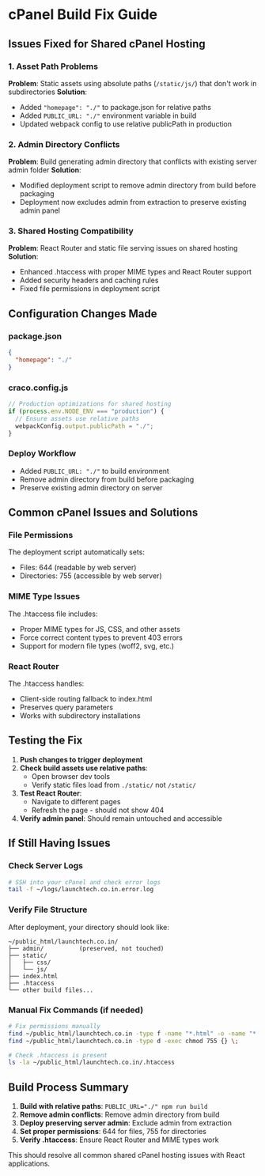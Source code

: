 # cPanel Build Fix Guide

## Issues Fixed for Shared cPanel Hosting

### 1. Asset Path Problems

**Problem**: Static assets using absolute paths (`/static/js/`) that don't work in subdirectories
**Solution**:

- Added `"homepage": "./"` to package.json for relative paths
- Added `PUBLIC_URL: "./"` environment variable in build
- Updated webpack config to use relative publicPath in production

### 2. Admin Directory Conflicts

**Problem**: Build generating admin directory that conflicts with existing server admin folder
**Solution**:

- Modified deployment script to remove admin directory from build before packaging
- Deployment now excludes admin from extraction to preserve existing admin panel

### 3. Shared Hosting Compatibility

**Problem**: React Router and static file serving issues on shared hosting
**Solution**:

- Enhanced .htaccess with proper MIME types and React Router support
- Added security headers and caching rules
- Fixed file permissions in deployment script

## Configuration Changes Made

### package.json

```json
{
  "homepage": "./"
}
```

### craco.config.js

```javascript
// Production optimizations for shared hosting
if (process.env.NODE_ENV === "production") {
  // Ensure assets use relative paths
  webpackConfig.output.publicPath = "./";
}
```

### Deploy Workflow

- Added `PUBLIC_URL: "./"` to build environment
- Remove admin directory from build before packaging
- Preserve existing admin directory on server

## Common cPanel Issues and Solutions

### File Permissions

The deployment script automatically sets:

- Files: 644 (readable by web server)
- Directories: 755 (accessible by web server)

### MIME Type Issues

The .htaccess file includes:

- Proper MIME types for JS, CSS, and other assets
- Force correct content types to prevent 403 errors
- Support for modern file types (woff2, svg, etc.)

### React Router

The .htaccess handles:

- Client-side routing fallback to index.html
- Preserves query parameters
- Works with subdirectory installations

## Testing the Fix

1. **Push changes to trigger deployment**
2. **Check build assets use relative paths**:
   - Open browser dev tools
   - Verify static files load from `./static/` not `/static/`
3. **Test React Router**:
   - Navigate to different pages
   - Refresh the page - should not show 404
4. **Verify admin panel**: Should remain untouched and accessible

## If Still Having Issues

### Check Server Logs

```bash
# SSH into your cPanel and check error logs
tail -f ~/logs/launchtech.co.in.error.log
```

### Verify File Structure

After deployment, your directory should look like:

```
~/public_html/launchtech.co.in/
├── admin/          (preserved, not touched)
├── static/
│   ├── css/
│   └── js/
├── index.html
├── .htaccess
└── other build files...
```

### Manual Fix Commands (if needed)

```bash
# Fix permissions manually
find ~/public_html/launchtech.co.in -type f -name "*.html" -o -name "*.css" -o -name "*.js" -exec chmod 644 {} \;
find ~/public_html/launchtech.co.in -type d -exec chmod 755 {} \;

# Check .htaccess is present
ls -la ~/public_html/launchtech.co.in/.htaccess
```

## Build Process Summary

1. **Build with relative paths**: `PUBLIC_URL="./" npm run build`
2. **Remove admin conflicts**: Remove admin directory from build
3. **Deploy preserving server admin**: Exclude admin from extraction
4. **Set proper permissions**: 644 for files, 755 for directories
5. **Verify .htaccess**: Ensure React Router and MIME types work

This should resolve all common shared cPanel hosting issues with React applications.
